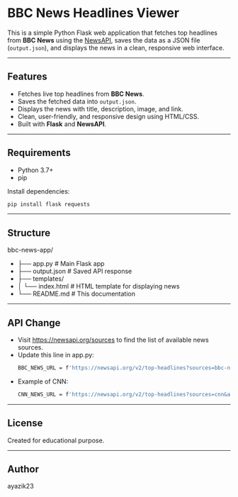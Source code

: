 # BBC News Headlines Viewer

This is a simple Python Flask web application that fetches top headlines from **BBC News** using the [NewsAPI](https://newsapi.org), saves the data as a JSON file (`output.json`), and displays the news in a clean, responsive web interface.

---

## Features

- Fetches live top headlines from **BBC News**.
- Saves the fetched data into `output.json`.
- Displays the news with title, description, image, and link.
- Clean, user-friendly, and responsive design using HTML/CSS.
- Built with **Flask** and **NewsAPI**.

---

## Requirements

- Python 3.7+
- pip

Install dependencies:

```bash
pip install flask requests
```
---

## Structure

bbc-news-app/
- ├── app.py                 # Main Flask app
- ├── output.json            # Saved API response
- ├── templates/
- │         └── index.html         # HTML template for displaying news
- └── README.md              # This documentation

---
## API Change 

- Visit https://newsapi.org/sources to find the list of available news sources.
- Update this line in app.py:
    ```bash
    BBC_NEWS_URL = f'https://newsapi.org/v2/top-headlines?sources=bbc-news&apiKey={API_KEY}'
    ```
- Example of CNN:
    ```bash
    CNN_NEWS_URL = f'https://newsapi.org/v2/top-headlines?sources=cnn&apiKey={API_KEY}'
    ```
---

## License

Created for educational purpose.

---

## Author

ayazik23